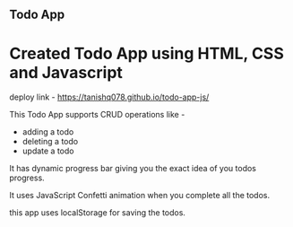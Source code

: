 ## Todo App

# Created Todo App using HTML, CSS and Javascript

deploy link - https://tanishq078.github.io/todo-app-js/

This Todo App supports CRUD operations like -

- adding a todo
- deleting a todo
- update a todo

It has dynamic progress bar giving you the exact idea of you todos progress.

It uses JavaScript Confetti animation when you complete all the todos.

this app uses localStorage for saving the todos.
